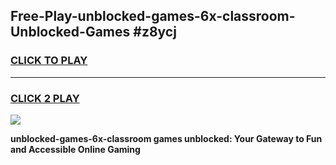 
## Free-Play-unblocked-games-6x-classroom-Unblocked-Games #z8ycj
<h3>
<a href="https://news.freeplayer.one?title=unblocked-games-6x-classroom&ref=8M">CLICK TO PLAY</a></h3>
<hr>

<h3>
<a href="https://news.freeplayer.one?title=unblocked-games-6x-classroom&ref=8M">CLICK 2 PLAY</a>
  
</h3>

<a href="https://news.freeplayer.one?title=unblocked-games-6x-classroom&ref=8M"><img src="https://clearcache.store/games.png"></a>


**unblocked-games-6x-classroom games unblocked: Your Gateway to Fun and Accessible Online Gaming**
